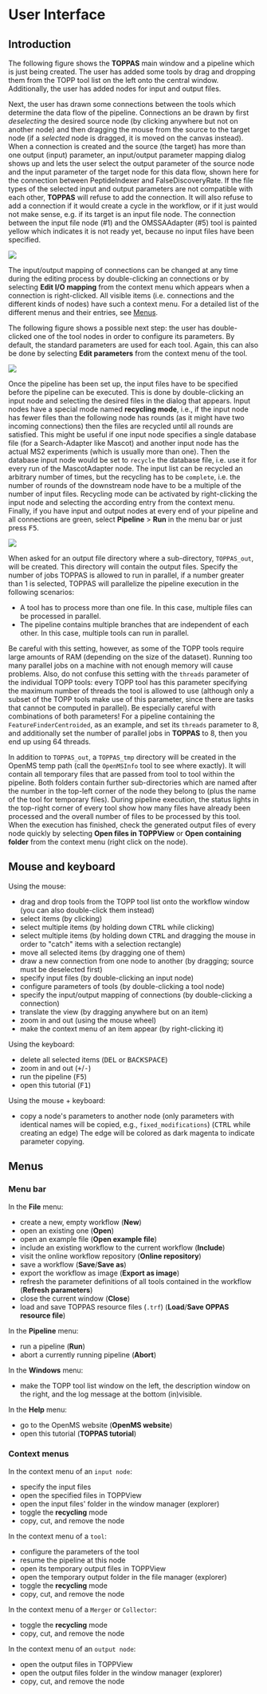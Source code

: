 User Interface
=============

## Introduction

The following figure shows the **TOPPAS** main window and a pipeline which is just being created. The user has added
some tools by drag and dropping them from the TOPP tool list on the left onto the central window. Additionally, the user
has added nodes for input and output files.

Next, the user has drawn some connections between the tools which determine the data flow of the pipeline. Connections
an be drawn by first *deselecting* the desired source node (by clicking anywhere but not on another node) and then
dragging the mouse from the source to the target node (if a *selected* node is dragged, it is moved on the canvas
instead). When a connection is created and the source (the target) has more than one output (input) parameter, an
input/output parameter mapping dialog shows up and lets the user select the output parameter of the source node and the
input parameter of the target node for this data flow, shown here for the connection between PeptideIndexer and
FalseDiscoveryRate. If the file types of the selected input and output parameters are not compatible with each other,
**TOPPAS** will refuse to add the connection. It will also refuse to add a connection if it would create a cycle in the
workflow, or if it just would not make sense, e.g. if its target is an input file node. The connection between the input
file node (#1) and the OMSSAAdapter (#5) tool is painted yellow which indicates it is not ready yet, because no input
files have been specified.

![](../../images/tutorials/TOPPAS_edges.png)

The input/output mapping of connections can be changed at any time during the editing process by double-clicking an
connections or by selecting **Edit I/O mapping** from the context menu which appears when a connection is right-clicked.
All visible items (i.e. connections and the different kinds of nodes) have such a context menu. For a detailed list of
the different menus and their entries, see [Menus](user-interface.md#menus).

The following figure shows a possible next step: the user has double-clicked one of the tool nodes in order to configure
its parameters. By default, the standard parameters are used for each tool. Again, this can also be done by selecting
**Edit parameters** from the context menu of the tool.

![](../../images/tutorials/TOPPAS_parameters.png)

Once the pipeline has been set up, the input files have to be specified before the pipeline can be executed. This is
done by double-clicking an input node and selecting the desired files in the dialog that appears. Input nodes have a
special mode named **recycling mode**, i.e., if the input node has fewer files than the following node has rounds
(as it might have two incoming connections) then the files are recycled until all rounds are satisfied. This might be
useful if one input node specifies a single database file (for a Search-Adapter like Mascot) and another input node has
the actual MS2 experiments (which is usually more than one). Then the database input node would be set to `recycle` the
database file, i.e. use it for every run of the MascotAdapter node. The input list can be recycled an arbitrary number
of times, but the recycling has to be `complete`, i.e. the number of rounds of the downstream node have to be a multiple
of the number of input files. Recycling mode can be activated by right-clicking the input node and selecting the according
entry from the context menu. Finally, if you have input and output nodes at every end of your pipeline and all
connections are green, select **Pipeline** > **Run** in the menu bar or just press <kbd>F5</kbd>.

![](../../images/tutorials/TOPPAS_run_options.png)

When asked for an output file directory where a sub-directory, `TOPPAS_out`, will be created. This directory will
contain the output files. Specify the number of jobs TOPPAS is allowed to run in parallel, if a number greater than 1 is
selected, TOPPAS will parallelize the pipeline execution in the following scenarios:

- A tool has to process more than one file. In this case, multiple files can be processed in parallel.
- The pipeline contains multiple branches that are independent of each other. In this case, multiple tools can run in
  parallel.

Be careful with this setting, however, as some of the TOPP tools require large amounts of RAM (depending on the size of
the dataset). Running too many parallel jobs on a machine with not enough memory will cause problems. Also, do not
confuse this setting with the `threads` parameter of the individual TOPP tools: every TOPP tool has this parameter
specifying the maximum number of threads the tool is allowed to use (although only a subset of the TOPP tools make use
of this parameter, since there are tasks that cannot be computed in parallel). Be especially careful with combinations
of both parameters! For a pipeline containing the `FeatureFinderCentroided`, as an example, and set its `threads`
parameter to 8, and additionally set the number of parallel jobs in **TOPPAS** to 8, then you end up using 64 threads.

In addition to `TOPPAS_out`, a `TOPPAS_tmp` directory will be created in the OpenMS temp path (call the `OpenMSInfo`
tool to see where exactly). It will contain all temporary files that are passed from tool to tool within the pipeline.
Both folders contain further sub-directories which are named after the number in the top-left corner of the node they
belong to (plus the name of the tool for temporary files). During pipeline execution, the status lights in the top-right
corner of every tool show how many files have already been processed and the overall number of files to be processed by
this tool. When the execution has finished, check the generated output files of every node quickly by selecting
**Open files in TOPPView** or **Open containing folder** from the context menu (right click on the node).

## Mouse and keyboard

Using the mouse:

- drag and drop tools from the TOPP tool list onto the workflow window (you can also double-click them instead)
- select items (by clicking)
- select multiple items (by holding down <kbd>CTRL</kbd> while clicking)
- select multiple items (by holding down <kbd>CTRL</kbd> and dragging the mouse in order to "catch" items with a selection
  rectangle)
- move all selected items (by dragging one of them)
- draw a new connection from one node to another (by dragging; source must be deselected first)
- specify input files (by double-clicking an input node)
- configure parameters of tools (by double-clicking a tool node)
- specify the input/output mapping of connections (by double-clicking a connection)
- translate the view (by dragging anywhere but on an item)
- zoom in and out (using the mouse wheel)
- make the context menu of an item appear (by right-clicking it)

Using the keyboard:

- delete all selected items (<kbd>DEL</kbd> or <kbd>BACKSPACE</kbd>)
- zoom in and out (<kbd>+</kbd>/<kbd>-</kbd>)
- run the pipeline (<kbd>F5</kbd>)
- open this tutorial (<kbd>F1</kbd>)

Using the mouse + keyboard:

- copy a node's parameters to another node (only parameters with identical names will be copied, e.g.,
  `fixed_modifications`) (<kbd>CTRL</kbd> while creating an edge) The edge will be colored as dark magenta to indicate parameter
  copying.

## Menus

### Menu bar

In the **File** menu:

- create a new, empty workflow (**New**)
- open an existing one (**Open**)
- open an example file (**Open example file**)
- include an existing workflow to the current workflow (**Include**)
- visit the online workflow repository (**Online repository**)
- save a workflow (**Save**/**Save as**)
- export the workflow as image (**Export as image**)
- refresh the parameter definitions of all tools contained in the workflow (**Refresh parameters**)
- close the current window (**Close**)
- load and save TOPPAS resource files (`.trf`) (**Load**/**Save OPPAS resource file**)

In the **Pipeline** menu:

- run a pipeline (**Run**)
- abort a currently running pipeline (**Abort**)

In the **Windows** menu:

- make the TOPP tool list window on the left, the description window on the right, and the log message at the bottom
  (in)visible.

In the **Help** menu:

- go to the OpenMS website (**OpenMS website**)
- open this tutorial (**TOPPAS tutorial**)

### Context menus

In the context menu of an `input node`:

- specify the input files
- open the specified files in TOPPView
- open the input files' folder in the window manager (explorer)
- toggle the **recycling** mode
- copy, cut, and remove the node

In the context menu of a `tool`:

- configure the parameters of the tool
- resume the pipeline at this node
- open its temporary output files in TOPPView
- open the temporary output folder in the file manager (explorer)
- toggle the **recycling** mode
- copy, cut, and remove the node

In the context menu of a `Merger` or `Collector`:

- toggle the **recycling** mode
- copy, cut, and remove the node

In the context menu of an `output node`:

- open the output files in TOPPView
- open the output files folder in the window manager (explorer)
- copy, cut, and remove the node
